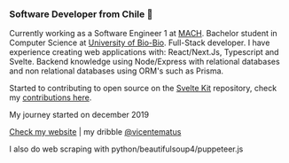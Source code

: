 ### Software Developer from Chile  🐲

Currently working as a Software Engineer 1 at [MACH](https://www.somosmach.com/). Bachelor student in Computer Science at [University of Bio-Bio](https://www.ubiobio.cl/w/). Full-Stack developer. I have experience creating web applications with: React/Next.Js, Typescript and Svelte. Backend knowledge using Node/Express with relational databases and non relational databases using ORM's such as Prisma.

Started to contributing to open source on the [Svelte Kit](https://github.com/sveltejs/kit) repository, check my [contributions here](https://gist.github.com/vicentematus/d89f23d0611581acb6d417bc88de6e0b).

My journey started on december 2019

[Check my website](https://www.vicentematus.cl/) | my dribble [@vicentematus](https://dribbble.com/vicentematus)

I also do web scraping with python/beautifulsoup4/puppeteer.js 

